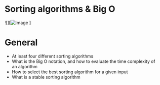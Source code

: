 # Sorting algorithms & Big O
![][![image](https://user-images.githubusercontent.com/91263172/200646528-db772e76-1726-42e0-b1a5-8872066da13e.png)
]

# General
* At least four different sorting algorithms
* What is the Big O notation, and how to evaluate the time complexity of an algorithm
* How to select the best sorting algorithm for a given input
* What is a stable sorting algorithm

